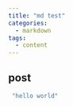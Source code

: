 ```yaml
---
title: "md test"
categories:
  - markdown
tags:
  - content
---
```


## post

```javascript
 "hello world"
```
